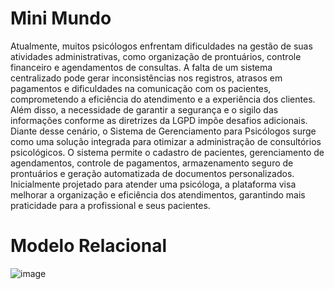# Mini Mundo

Atualmente, muitos psicólogos enfrentam dificuldades na gestão de suas atividades administrativas, como organização de prontuários, controle financeiro e agendamentos de consultas. A falta de um sistema centralizado pode gerar inconsistências nos registros, atrasos em pagamentos e dificuldades na comunicação com os pacientes, comprometendo a eficiência do atendimento e a experiência dos clientes. Além disso, a necessidade de garantir a segurança e o sigilo das informações conforme as diretrizes da LGPD impõe desafios adicionais. Diante desse cenário, o Sistema de Gerenciamento para Psicólogos surge como uma solução integrada para otimizar a administração de consultórios psicológicos. O sistema permite o cadastro de pacientes, gerenciamento de agendamentos, controle de pagamentos, armazenamento seguro de prontuários e geração automatizada de documentos personalizados. Inicialmente projetado para atender uma psicóloga, a plataforma visa melhorar a organização e eficiência dos atendimentos, garantindo mais praticidade para a profissional e seus pacientes.

# Modelo Relacional

![image](https://github.com/user-attachments/assets/37723a4b-35e4-4e67-a496-e6438a476326)

